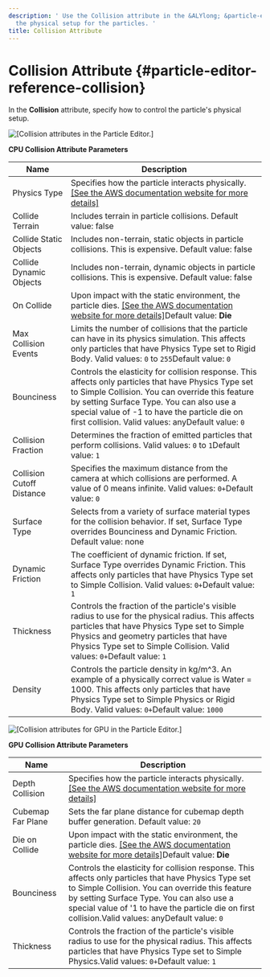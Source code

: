 ```yaml
---
description: ' Use the Collision attribute in the &ALYlong; &particle-editor; to control
  the physical setup for the particles. '
title: Collision Attribute
---
```

# Collision Attribute {#particle-editor-reference-collision}

In the **Collision** attribute, specify how to control the particle's physical setup\.

![\[Collision attributes in the Particle Editor.\]](/images/userguide/particles/particle-editor-collision.png)


**CPU Collision Attribute Parameters**

| Name | Description |
| --- | --- |
| Physics Type | Specifies how the particle interacts physically\. [\[See the AWS documentation website for more details\]](/docs/userguide/particles/editor/reference-collision) |
| Collide Terrain | Includes terrain in particle collisions\. Default value: false  |
| Collide Static Objects | Includes non\-terrain, static objects in particle collisions\. This is expensive\. Default value: false  |
| Collide Dynamic Objects | Includes non\-terrain, dynamic objects in particle collisions\. This is expensive\. Default value: false  |
| On Collide | Upon impact with the static environment, the particle dies\. [\[See the AWS documentation website for more details\]](/docs/userguide/particles/editor/reference-collision)Default value: **Die**  |
| Max Collision Events | Limits the number of collisions that the particle can have in its physics simulation\. This affects only particles that have Physics Type set to Rigid Body\. Valid values: `0` to `255`Default value: `0` |
| Bounciness | Controls the elasticity for collision response\. This affects only particles that have Physics Type set to Simple Collision\. You can override this feature by setting Surface Type\. You can also use a special value of -1 to have the particle die on first collision\. Valid values: anyDefault value: `0` |
| Collision Fraction | Determines the fraction of emitted particles that perform collisions\. Valid values: `0` to `1`Default value: `1`  |
| Collision Cutoff Distance | Specifies the maximum distance from the camera at which collisions are performed\. A value of 0 means infinite\. Valid values: `0+`Default value: `0`  |
| Surface Type | Selects from a variety of surface material types for the collision behavior\. If set, Surface Type overrides Bounciness and Dynamic Friction\. Default value: none |
| Dynamic Friction | The coefficient of dynamic friction\. If set, Surface Type overrides Dynamic Friction\. This affects only particles that have Physics Type set to Simple Collision\. Valid values: `0+`Default value: `1` |
| Thickness | Controls the fraction of the particle's visible radius to use for the physical radius\. This affects particles that have Physics Type set to Simple Physics and geometry particles that have Physics Type set to Simple Collision\. Valid values: `0+`Default value: `1` |
| Density | Controls the particle density in kg/m^3\. An example of a physically correct value is Water = 1000\. This affects only particles that have Physics Type set to Simple Physics or Rigid Body\. Valid values: `0+`Default value: `1000`  |

![\[Collision attributes for GPU in the Particle Editor.\]](/images/userguide/particles/particle-editor-collision-gpu.png)


**GPU Collision Attribute Parameters**

| Name | Description |
| --- | --- |
| Depth Collision | Specifies how the particle interacts physically\. [\[See the AWS documentation website for more details\]](/docs/userguide/particles/editor/reference-collision) |
| Cubemap Far Plane | Sets the far plane distance for cubemap depth buffer generation\. Default value: `20` |
| Die on Collide | Upon impact with the static environment, the particle dies\. [\[See the AWS documentation website for more details\]](/docs/userguide/particles/editor/reference-collision)Default value: **Die** |
| Bounciness | Controls the elasticity for collision response\. This affects only particles that have Physics Type set to Simple Collision\. You can override this feature by setting Surface Type\. You can also use a special value of '1 to have the particle die on first collision\.Valid values: anyDefault value: `0` |
| Thickness | Controls the fraction of the particle's visible radius to use for the physical radius\. This affects particles that have Physics Type set to Simple Physics\.Valid values: `0+`Default value: `1` |